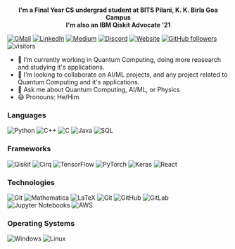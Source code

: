 <!-- <h2 align="center">
    ✨ Hi there, I'm Abhay!👋 ✨
</h2> -->
[![]()]()
<p align="center">
    <b>I'm a Final Year CS undergrad student at BITS Pilani, K. K. Birla Goa Campus</b></br>
  <b>I'm also an IBM Qiskit Advocate '21</b>
</p>

[![GMail](https://img.shields.io/badge/-GMail-000?&logo=gmail)](mailto:abhaykambley1@gmail.com) 
[![LinkedIn](https://img.shields.io/badge/-LinkedIn-000?&logo=linkedin&logoColor=blue)](https://www.linkedin.com/in/abhay-kamble-06a183162/)
[![Medium](https://img.shields.io/badge/-Medium-000?&logo=medium)](https://medium.com/@abhaykambley1)
[![Discord](https://img.shields.io/badge/-Discord-000?&logo=discord)]()
[![Website](https://img.shields.io/badge/-Website-000?&logo=website)]()
[![GitHub followers](https://img.shields.io/github/followers/abzsd?label=Follow&style=social)](https://github.com/abzsd) 
![visitors](https://visitor-badge.glitch.me/badge?page_id=abzsd)

<!--[![LinkedIn](https://img.shields.io/badge/LinkedIn--green?style=for-the-badge&logo=linkedin&logoColor=white)](https://www.linkedin.com/in/abhay-kamble-06a183162/) 
[![Website](https://img.shields.io/badge/rishit.tech--green?style=social&logo=google%20chrome)](https://www.rishit.tech/) -->

- 🔭 I’m currently working in Quantum Computing, doing more reasearch and studying it's applications.
- 👯 I’m looking to collaborate on AI/ML projects, and any project related to Quantum Computing and it's applications.
- 💬 Ask me about Quantum Computing, AI/ML, or Physics
- 😄 Pronouns: He/Him
<!-- <img height="180em" src="https://github-readme-stats.vercel.app/api?username=abzsd&show_icons=true&hide_border=true&&count_private=true&include_all_commits=true" />

<center>
 <h3>Socials</h3>
    <a href="https://twitter.com/AbhayK_47">
      <img align="left" alt="Twitter" width="22px" src="https://raw.githubusercontent.com/peterthehan/peterthehan/master/assets/twitter.svg" />
    </a>
    <a href="https://www.linkedin.com/in/abhay-kamble-06a183162/">
      <img align="left" alt=LinkedIN" width="22px" src="https://raw.githubusercontent.com/peterthehan/peterthehan/master/assets/linkedin.svg" />
    </a>
</center> -->

                                                                                                                                            
### Languages

![Python](https://img.shields.io/badge/-Python-000?&logo=Python)
![C++](https://img.shields.io/badge/-C++-000?&logo=c%2b%2b&logoColor=00599C)
![C](https://img.shields.io/badge/-C-000?&logo=C)
![Java](https://img.shields.io/badge/-Java-000?&logo=Java&logoColor=007396)
![SQL](https://img.shields.io/badge/-SQL-000?&logo=MySQL)
<!-- ![C#](https://img.shields.io/badge/-Q#-000?&logo=Q#) -->

### Frameworks
![Qiskit](https://img.shields.io/badge/-Qiskit-000?&logo=qiskit&logoColor=FFFFF)
![Cirq](https://img.shields.io/badge/-Cirq-000?&logo=Google)
![TensorFlow](https://img.shields.io/badge/-TensorFlow-000?&logo=TensorFlow)
![PyTorch](https://img.shields.io/badge/-PyTorch-000?&logo=PyTorch)
![Keras](https://img.shields.io/badge/-Keras-000?&logo=keras)
![React](https://img.shields.io/badge/-React-000?&logo=React)

### Technologies
![Git](https://img.shields.io/badge/-Git-000?&logo=git)
![Mathematica](https://img.shields.io/badge/-Mathematica-000?&logo=wolframmathematica)
![LaTeX](https://img.shields.io/badge/-LateX-000?&logo=latex)
![Git](https://img.shields.io/badge/-Git-000?&logo=git)
![GitHub](https://img.shields.io/badge/-GitHub-000?&logo=GitHub)
![GitLab](https://img.shields.io/badge/-GitLab-000?&logo=GitLab)
![Jupyter Notebooks](https://img.shields.io/badge/-Jupyter%20Notebooks-000?&logo=Jupyter)
![AWS](https://img.shields.io/badge/-AWS-000?&logo=Amazon-AWS&logoColor=F90)

### Operating Systems
![Windows](https://img.shields.io/badge/-Windows-000?&logo=windows&logoColor=blue)
![Linux](https://img.shields.io/badge/-Linux-000?&logo=Linux)
<!-- <img height="137px" src="https://github-readme-stats.vercel.app/api/top-langs/?username=abzsd&hide=html&hide_title=true&hide_border=true&layout=compact&langs_count=6&exclude_repo=comp426,Redventures-Movie-Quotes&text_color=000&icon_color=fff&bg_color=0,52fa5a,4dfcff,c64dff&theme=graywhite" /> -->
